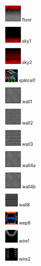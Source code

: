 ![Floor](https://github.com/jedi58/gakido/blob/master/assets/gfx/floor.png)
floor

![sky1](https://github.com/jedi58/gakido/blob/master/assets/gfx/sky1.png)
sky1

![sky2](https://github.com/jedi58/gakido/blob/master/assets/gfx/sky2.png)
sky2

![spklcel1](https://github.com/jedi58/gakido/blob/master/assets/gfx/spklcel1.png)
spklcel1

![wall1](https://github.com/jedi58/gakido/blob/master/assets/gfx/wall1.png)
wall1

![wall2](https://github.com/jedi58/gakido/blob/master/assets/gfx/wall2.png)
wall2

![wall3](https://github.com/jedi58/gakido/blob/master/assets/gfx/wall3.png)
wall3

![wall4a](https://github.com/jedi58/gakido/blob/master/assets/gfx/wall4a.png)
wall4a

![wall4b](https://github.com/jedi58/gakido/blob/master/assets/gfx/wall4b.png)
wall4b

![wall8](https://github.com/jedi58/gakido/blob/master/assets/gfx/wall8.png)
wall8

![wep8](https://github.com/jedi58/gakido/blob/master/assets/gfx/wep8.png)
wep8

![wire1](https://github.com/jedi58/gakido/blob/master/assets/gfx/wire1.png)
wire1

![wire2](https://github.com/jedi58/gakido/blob/master/assets/gfx/wire2.png)
wire2
